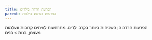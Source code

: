 ```yaml
---
title: הפרעת חרדה בילדים
parent: הפרעות בגרסת הילדות
---
```


הפרעות חרדה הן השכיחות ביותר בקרב ילדים.
מתרחשות לעיתים קרובות ונעלמות מעצמן, 
בנות > בנים



<script src="https://utteranc.es/client.js"
        repo="AdiShamir/AdiShamir.github.io"
        issue-term="pathname"
        label="comment"
        theme="github-dark"
        crossorigin="anonymous"
        async>
</script>
